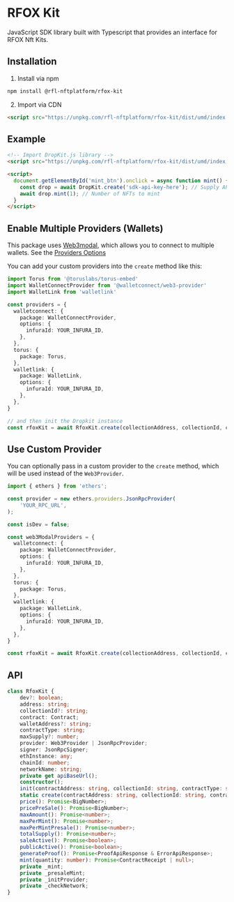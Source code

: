 # RFOX Kit

JavaScript SDK library built with Typescript that provides an interface for RFOX Nft Kits.

## Installation

1. Install via npm

```bash
npm install @rfl-nftplatform/rfox-kit
```

2. Import via CDN

```html
<script src="https://unpkg.com/rfl-nftplatform/rfox-kit/dist/umd/index.js"></script>
```

## Example

```html
<!-- Import DropKit.js library -->
<script src="https://unpkg.com/rfl-nftplatform/rfox-kit/dist/umd/index.js"></script>

<script>
  document.getElementById('mint_btn').onclick = async function mint() {
    const drop = await DropKit.create('sdk-api-key-here'); // Supply API key
    await drop.mint(1); // Number of NFTs to mint
  }
</script>
```

## Enable Multiple Providers (Wallets)

This package uses [Web3modal](https://github.com/Web3Modal/web3modal), which allows you to connect to multiple wallets.
See the [Providers Options](https://github.com/Web3Modal/web3modal#provider-options)

You can add your custom providers into the `create` method like this:

```typescript
import Torus from '@toruslabs/torus-embed'
import WalletConnectProvider from '@walletconnect/web3-provider'
import WalletLink from 'walletlink'

const providers = {
  walletconnect: {
    package: WalletConnectProvider,
    options: {
      infuraId: YOUR_INFURA_ID,
    },
  },
  torus: {
    package: Torus,
  },
  walletlink: {
    package: WalletLink,
    options: {
      infuraId: YOUR_INFURA_ID,
    },
  },
}

// and then init the Dropkit instance
const rfoxKit = await RfoxKit.create(collectionAddress, collectionId, contractType, networkName, chainId, maxSupply, providers);
```

## Use Custom Provider

You can optionally pass in a custom provider to the `create` method, which will be used instead of the `Web3Provider`.

```typescript
import { ethers } from 'ethers';

const provider = new ethers.providers.JsonRpcProvider(
    'YOUR_RPC_URL',
);

const isDev = false;

const web3ModalProviders = {
  walletconnect: {
    package: WalletConnectProvider,
    options: {
      infuraId: YOUR_INFURA_ID,
    },
  },
  torus: {
    package: Torus,
  },
  walletlink: {
    package: WalletLink,
    options: {
      infuraId: YOUR_INFURA_ID,
    },
  },
}

const rfoxKit = await RfoxKit.create(collectionAddress, collectionId, contractType, networkName, chainId, maxSupply, providers);
```

## API

```typescript
class RfoxKit {
    dev?: boolean;
    address: string;
    collectionId?: string;
    contract: Contract;
    walletAddress?: string;
    contractType: string;
    maxSupply?: number;
    provider: Web3Provider | JsonRpcProvider;
    signer: JsonRpcSigner;
    ethInstance: any;
    chainId: number;
    networkName: string;
    private get apiBaseUrl();
    constructor();
    init(contractAddress: string, collectionId: string, contractType: string, networkName: string, chainId: number, maxSupply: number, providerOptions: IProviderOptions, provider?: JsonRpcProvider): Promise<void>;
    static create(contractAddress: string, collectionId: string, contractType: string, networkName: string, chainId: number, maxSupply: number, providerOptions?: IProviderOptions, provider?: JsonRpcProvider): Promise<RfoxKit | null>;
    price(): Promise<BigNumber>;
    pricePreSale(): Promise<BigNumber>;
    maxAmount(): Promise<number>;
    maxPerMint(): Promise<number>;
    maxPerMintPresale(): Promise<number>;
    totalSupply(): Promise<number>;
    saleActive(): Promise<boolean>;
    publicActive(): Promise<boolean>;
    generateProof(): Promise<ProofApiResponse & ErrorApiResponse>;
    mint(quantity: number): Promise<ContractReceipt | null>;
    private _mint;
    private _presaleMint;
    private _initProvider;
    private _checkNetwork;
}
```